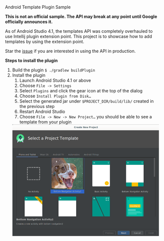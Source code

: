Android Template Plugin Sample

**This is not an official sample. The API may break at any point until Google officially announces it.**

As of Android Studio 4.1, the templates API was completely overhauled to use Intellij plugin extension point.
This project is to showcase how to add templates by using the extension point.

Star the [issue](https://issuetracker.google.com/issues/154531807) if you are interested in using the API in production. 

**Steps to install the plugin**

1. Build the plugin  `$ ./gradlew buildPlugin`
2. Install the plugin
   1. Launch Android Studio 4.1 or above
   2. Choose `File -> Settings`
   3. Select `Plugins` and click the gear icon at the top of the dialog
   4. Choose `Install Plugin from Disk…`
   5. Select the generated jar under `$PROJECT_DIR/build/lib/` created in the previous step
   6. Restart Android Studio
   7. Choose `File -> New -> New Project…` you should be able to see a template from your plugin
   <img src="screenshots/template-plugin-added.png" width="640px" >
   
